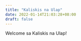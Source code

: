```yaml
---
title: "Kaliskis na Ulap"
date: 2022-01-14T21:03:28+08:00
draft: false
---
```


Welcome sa Kaliskis na Ulap!